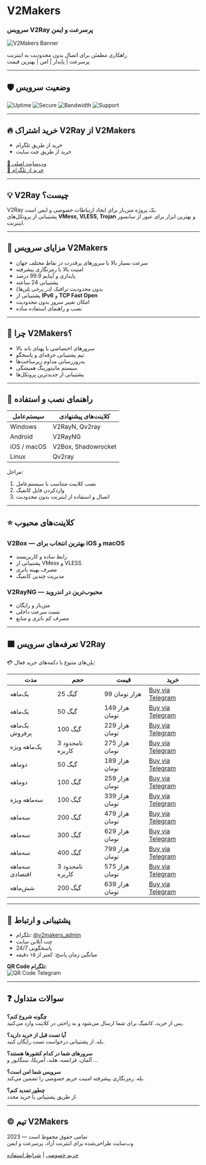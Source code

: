 # V2Makers
### سرویس V2Ray پرسرعت و ایمن

![V2Makers Banner](https://via.placeholder.com/900x200/000000/00FF00?text=V2Makers+%7C+پرسرعت+%7C+پایدار+%7C+امن)

راهکاری مطمئن برای اتصال بدون محدودیت به اینترنت  
پرسرعت | پایدار | امن | بهترین قیمت

---

## 🛡️ وضعیت سرویس

![Uptime](https://img.shields.io/badge/Uptime-99.9%25-brightgreen) 
![Secure](https://img.shields.io/badge/Secure-رمزنگاری_پیشرفته-brightgreen) 
![Bandwidth](https://img.shields.io/badge/Bandwidth-نامحدود-brightgreen) 
![Support](https://img.shields.io/badge/Support-24/7-brightgreen)

---

## 🔥 خرید اشتراک V2Ray از V2Makers
- خرید از طریق تلگرام  
- خرید از طریق چت سایت  

[🔗 وب‌سایت اصلی](https://v2makers.com)  
[📱 خرید از تلگرام](https://t.me/v2makers_admin)

---

## 💡 V2Ray چیست؟
V2Ray یک پروژه متن‌باز برای ایجاد ارتباطات خصوصی و ایمن است.  
پشتیبانی از پروتکل‌های **VMess, VLESS, Trojan** و بهترین ابزار برای عبور از سانسور اینترنت.

---

## 🚀 مزایای سرویس V2Makers
- سرعت بسیار بالا با سرورهای پرقدرت در نقاط مختلف جهان  
- امنیت بالا با رمزنگاری پیشرفته  
- پایداری و آپتایم 99.9 درصد  
- پشتیبانی 24 ساعته  
- بدون محدودیت ترافیک *(در برخی پلن‌ها)*  
- پشتیبانی از **IPv6** و **TCP Fast Open**  
- امکان تغییر سرور بدون محدودیت  
- نصب و راهنمای استفاده ساده  

---

## 🎯 چرا V2Makers؟
- سرورهای اختصاصی با پهنای باند بالا  
- تیم پشتیبانی حرفه‌ای و پاسخگو  
- به‌روزرسانی مداوم زیرساخت‌ها  
- سیستم مانیتورینگ همیشگی  
- پشتیبانی از جدیدترین پروتکل‌ها  

---

## 📲 راهنمای نصب و استفاده
| سیستم‌عامل | کلاینت‌های پیشنهادی |
|----------|-------------------|
| Windows | V2RayN, Qv2ray |
| Android | V2RayNG |
| iOS / macOS | V2Box, Shadowrocket |
| Linux | Qv2ray |

مراحل:
1. نصب کلاینت متناسب با سیستم‌عامل  
2. واردکردن فایل کانفیگ  
3. اتصال و استفاده از اینترنت بدون محدودیت  

---

## ⭐ کلاینت‌های محبوب
### V2Box — بهترین انتخاب برای iOS و macOS
- رابط ساده و کاربرپسند  
- پشتیبانی از VMess و VLESS  
- مصرف بهینه باتری  
- مدیریت چندین کانفیگ  

### V2RayNG — محبوب‌ترین در اندروید
- متن‌باز و رایگان  
- تست سرعت داخلی  
- مصرف کم باتری و منابع  

---

## 🟩 تعرفه‌های سرویس V2Ray
💳 پلن‌های متنوع با دکمه‌های خرید فعال:

| مدت | حجم | قیمت | خرید |
|-----|-----|------|------|
| یک‌ماهه | 25 گیگ | 99 هزار تومان | [Buy via Telegram](https://t.me/v2makers_admin) |
| یک‌ماهه | 50 گیگ | 149 هزار تومان | [Buy via Telegram](https://t.me/v2makers_admin) |
| یک‌ماهه پرفروش | 100 گیگ | 229 هزار تومان | [Buy via Telegram](https://t.me/v2makers_admin) |
| یک‌ماهه ویژه | نامحدود 3 کاربره | 275 هزار تومان | [Buy via Telegram](https://t.me/v2makers_admin) |
| دوماهه | 50 گیگ | 189 هزار تومان | [Buy via Telegram](https://t.me/v2makers_admin) |
| دوماهه | 100 گیگ | 259 هزار تومان | [Buy via Telegram](https://t.me/v2makers_admin) |
| سه‌ماهه ویژه | 100 گیگ | 339 هزار تومان | [Buy via Telegram](https://t.me/v2makers_admin) |
| سه‌ماهه | 200 گیگ | 479 هزار تومان | [Buy via Telegram](https://t.me/v2makers_admin) |
| سه‌ماهه | 300 گیگ | 629 هزار تومان | [Buy via Telegram](https://t.me/v2makers_admin) |
| سه‌ماهه | 400 گیگ | 799 هزار تومان | [Buy via Telegram](https://t.me/v2makers_admin) |
| سه‌ماهه اقتصادی | نامحدود 3 کاربره | 575 هزار تومان | [Buy via Telegram](https://t.me/v2makers_admin) |
| شش‌ماهه | 200 گیگ | 639 هزار تومان | [Buy via Telegram](https://t.me/v2makers_admin) |

---

## 📱 پشتیبانی و ارتباط
- تلگرام: [@v2makers_admin](https://t.me/v2makers_admin)  
- چت آنلاین سایت  
- پاسخگویی 24/7  
- میانگین زمان پاسخ: کمتر از ۱۵ دقیقه  

**QR Code تلگرام:**  
![QR Code Telegram](https://api.qrserver.com/v1/create-qr-code/?size=150x150&data=https://t.me/v2makers_admin)

---

## ❓ سوالات متداول
**چگونه شروع کنم؟**  
پس از خرید، کانفیگ برای شما ارسال می‌شود و به راحتی در کلاینت وارد می‌کنید.

**آیا تست قبل از خرید دارید؟**  
بله، از پشتیبانی درخواست تست رایگان کنید.

**سرورهای شما در کدام کشورها هستند؟**  
آلمان، فرانسه، هلند، آمریکا، سنگاپور و ...

**سرویس شما امن است؟**  
بله. رمزنگاری پیشرفته امنیت حریم خصوصی را تضمین می‌کند.

**چطور تمدید کنم؟**  
از طریق پشتیبانی یا خرید مجدد.

---

## © تیم V2Makers
تمامی حقوق محفوظ است — 2023  
وب‌سایت طراحی‌شده برای اینترنت آزاد، پرسرعت و ایمن  

[حریم خصوصی](#) | [شرایط استفاده](#)
